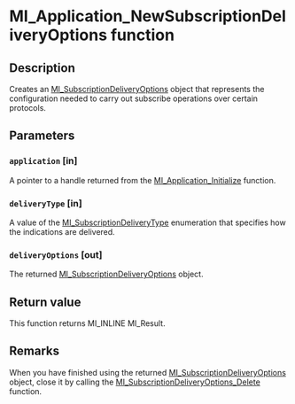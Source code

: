 # MI_Application_NewSubscriptionDeliveryOptions function

## Description

Creates an [MI_SubscriptionDeliveryOptions](https://learn.microsoft.com/windows/desktop/api/mi/ns-mi-mi_subscriptiondeliveryoptions) object that represents the configuration needed to carry out subscribe operations over certain protocols.

## Parameters

### `application` [in]

A pointer to a handle returned from the [MI_Application_Initialize](https://learn.microsoft.com/previous-versions/windows/desktop/api/mi/nf-mi-mi_application_initializev1) function.

### `deliveryType` [in]

A value of the [MI_SubscriptionDeliveryType](https://learn.microsoft.com/windows/desktop/api/mi/ne-mi-mi_subscriptiondeliverytype) enumeration that specifies how the indications are delivered.

### `deliveryOptions` [out]

The returned [MI_SubscriptionDeliveryOptions](https://learn.microsoft.com/windows/desktop/api/mi/ns-mi-mi_subscriptiondeliveryoptions) object.

## Return value

This function returns MI_INLINE MI_Result.

## Remarks

When you have finished using the returned [MI_SubscriptionDeliveryOptions](https://learn.microsoft.com/windows/desktop/api/mi/ns-mi-mi_subscriptiondeliveryoptions) object, close it by calling the [MI_SubscriptionDeliveryOptions_Delete](https://learn.microsoft.com/previous-versions/windows/desktop/api/mi/nf-mi-mi_subscriptiondeliveryoptions_delete) function.